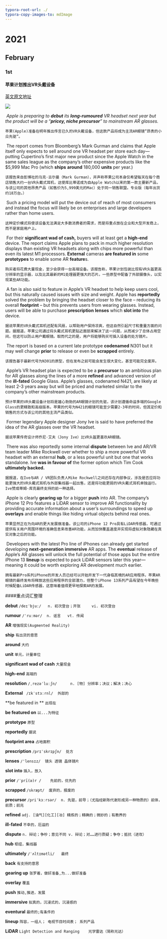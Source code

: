 ```yaml
---
typora-root-url: ./
typora-copy-images-to: mdImage
---
```


# 2021

## February

### 1st

#### 苹果计划推出VR头戴设备

[英文原文地址](https://developer-tech.com/news/2021/jan/21/apple-vr-headset-launch-mainstream-ar-glasses/)

![](/mdImage/20210201_1.jpg)



​	*Apple is preparing to **debut** its **long-rumoured** VR headset next year but the product will be a “**pricey, niche precursor**” to mainstream AR glasses.*

```
苹果(Apple)准备在明年推出传言已久的VR头戴设备，但这款产品将成为主流AR眼镜“昂贵的小众先驱”。
```

​	The report comes from Bloomberg’s Mark Gurman and claims that Apple itself only expects to sell around one VR headset per store each day—putting Cupertino’s first major new product since the Apple Watch in the same sales league as the company’s other expensive products like the $5,999 Mac Pro (which **ships** **around** 180,000 **units** per year.)

```
该报告来自彭博社的马克·古尔曼（Mark Gurman），并声称苹果公司本身仅希望每天在每个商店销售大约一台VR头戴式耳机，这使库比蒂诺成为自Apple Watch以来的第一款主要新产品，与该公司的其他昂贵产品（如售价为5,999美元的Mac）处于同一销售联盟。专业版（每年出货约18万台。）
```

​	Such a pricing model will put the device out of reach of most consumers and instead the focus will likely be on enterprises and large developers rather than home users.

```
这种定价模式将使该设备无法满足大多数消费者的需求，而是将重点放在企业和大型开发商上，而不是家庭用户上。
```

​	For their **significant wad of cash,** buyers will at least get a **high-end** device. The report claims Apple plans to pack in much higher resolution displays than existing VR headsets along with chips more powerful than even its latest M1 processors. **External** cameras **are featured in** some **prototypes** to enable some AR **feature**s.

```
购买者将花费大量现金，至少会获得一台高端设备。该报告称，苹果计划包装比现有VR头盔更高分辨率的显示器，以及比其最新的M1处理器更强大的芯片。一些原型中配备了外部摄像头，以实现某些AR功能。
```

​	A fan is also said to feature in Apple’s VR headset to help keep users cool, but this naturally caused issues with size and weight. Apple has **reportedly** solved the problem by bringing the headset closer to the face – reducing its overall **footprint** – but this prevents users from wearing glasses. Instead, users will be able to purchase **prescription** **lenses** which **slot into** the device.

```
据说苹果的VR头戴式耳机还配有风扇，以帮助用户保持凉爽，但这自然引起尺寸和重量方面的问题。据报道，苹果公司通过将头戴式耳机更贴近面部来解决了这一问题，从而减少了总体占用空间，但这可以防止用户戴眼镜。取而代之的是，用户将能够购买可插入设备的处方镜片。
```

​	The report is based on a current late prototype **codenamed** N301 but it may well change **prior** to release or even be **scrapped** entirely.

```
该报告基于最新代号为N301的原型，但在发布之前可能会发生很大变化，甚至可能完全废弃。
```

​	Apple’s VR headset plan is expected to be a **precursor** to an ambitious plan for AR glasses along the lines of a more **refined** and advanced version of the **ill-fated** Google Glass. Apple’s glasses, codenamed N421, are likely at least 2-3 years away but will be priced and marketed similar to the company’s other mainstream products.

```
预计苹果的VR头戴设备计划将是雄心勃勃的AR眼镜计划的先驱，该计划遵循命运多端的Google Glass的更精致和高级版本。苹果的代号为N421的眼镜可能至少需要2-3年的时间，但其定价和销售的方式与该公司的其他主流产品类似。
```

​	Former legendary Apple designer Jony Ive is said to have preferred the idea of the AR glasses over the VR headset.

```
据说苹果传奇设计师乔尼·艾夫（Jony Ive）比VR头盔更喜欢AR眼镜。
```

​	There was also reportedly some internal **dispute** between Ive and AR/VR team leader Mike Rockwell over whether to ship a more powerful VR headset with an external **hub**, or a less powerful unit but one that works standalone. Ive **was in favour of** the former option which Tim Cook **ultimately backed.**

```
据报道，在Ive与AR / VR团队负责人Mike Rockwell之间还存在内部争议，涉及是否应将功能更强大的VR头戴式耳机与外部集线器一起出售，还是将功能更弱的VR头戴式耳机单独运行。 Ive赞成蒂姆·库克最终支持的前一种选择。
```

​	Apple is clearly **gearing up** for a bigger **push** into AR. The company’s iPhone 12 Pro features a LiDAR sensor to improve AR functionality by providing accurate information about a user’s surroundings to speed up **overlays** and enable things like hiding virtual objects behind real ones.

```
苹果显然正在为向AR的更大发展做准备。该公司的iPhone 12 Pro具有LiDAR传感器，可通过提供有关用户周围环境的准确信息来改善AR功能，从而加快覆盖速度并实现将虚拟对象隐藏在真实对象之后的功能。
```

​	Developers with the latest Pro line of iPhones can already get started developing **next-generation** **immersive** AR apps. The **eventua**l release of Apple’s AR glasses will unlock the full potential of those apps but the entire iPhone 13 **lineup** is expected to pack LiDAR sensors later this year—meaning it could be worth exploring AR development much earlier.

```
拥有最新Pro系列iPhone的开发人员已经可以开始开发下一代身临其境的AR应用程序。苹果AR眼镜的最终发布将释放这些应用程序的全部潜力，但整个iPhone 13系列产品有望在今年晚些时候配备LiDAR传感器，这意味着值得更早地探索AR的发展。
```



####重点词汇整理

**debut**	`/deɪˈbjuː/   n. 初次登台；开张     vi. 初次登台`

**rumour** 	`/ˈruːmər/ 	n. 谣言	vt. 传闻`   

**AR** 		`增强现实(Augmented Reality)`

**ship** 	`有出货的意思`

**around** 	`大约`

**unit** 	 `单元，计量单位`

 **significant wad of cash** `大量现金`

**high-end**	`高端的`

**resolution**	`/ˌrezəˈluːʃn/		n. [物] 分辨率；决议；解决；决心  `

**External**	` /ɪkˈstɜːrnl/	外部的`

**be featured in **	 `出现在`

**be featured on**	`以...为特征`

**prototype**	`原型`

**reportedly** 	`据说`

**footprint area** 	`占地面积`

**prescription** 	`/prɪˈskrɪpʃn/ 	处方`	

**lenses**		`/'lensɪz/  镜头 透镜 晶体镜片 `

**slot into**	`插入，放入`

**prior**		`/ˈprī(ə)r /	先前的，优先的	`

**scrapped**	`/skræpt/  废弃的，报废的 `

 **precursor**	`/priˈkɜːrsər/	n. 先驱，前导；（尤指经新陈代谢形成另一种物质的）前体，前质；前兆 `

**refined**		`adj. [油气][化工][冶] 精炼的；精确的；微妙的；有教养的 `

**ill-fated** 	`不幸的，厄运的`

**dispute**		`n. 辩论；争吵；意见不同 v. 辩论；对……进行质疑；争夺；抵抗（进攻）`

**hub**			`枢纽，集线器`

**ultimately**	`/ˈʌltɪmətli/	最终`	

**back**	`有支持的意思`

**gearing up**		`张罗着，做好准备,为...做好准备`

**overlay**	`覆盖`

**push**	`推动,推进，发展`

**immersive**	`拟真的，沉浸式的，沉浸感的`

**eventural**	`最终的;有条件的`

**lineup**	`阵容，一组人； 电视节目时间表； 系列产品`

**LiDAR**	`Light Detection and Ranging 	光学雷达（简称光达）`



